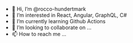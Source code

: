 - 👋 Hi, I’m @rocco-hundertmark
- 👀 I’m interested in React, Angular, GraphQL, C#
- 🌱 I’m currently learning Github Actions
- 💞️ I’m looking to collaborate on ...
- 📫 How to reach me ...

<!---
rocco-hundertmark/rocco-hundertmark is a ✨ special ✨ repository because its `README.md` (this file) appears on your GitHub profile.
You can click the Preview link to take a look at your changes.
--->
